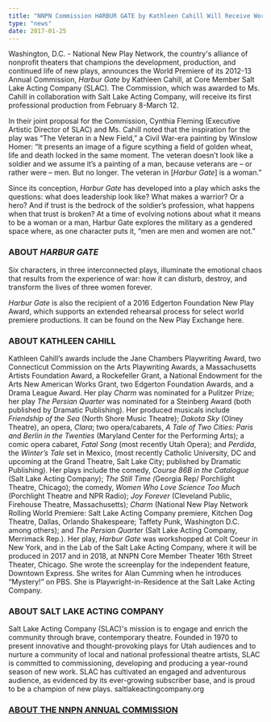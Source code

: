```yaml
---
title: "NNPN Commission HARBUR GATE by Kathleen Cahill Will Receive World Premiere at Salt Lake Acting Company"
type: "news"
date: 2017-01-25
---
```


<p><span class="lead-in">Washington, D.C. - National New Play Network, the country's alliance of nonprofit theaters that champions the development, production, and continued life of new plays, announces the World Premiere of its 2012-13 Annual Commission, </span><em><span class="lead-in">Harbur</span></em><span class="lead-in"><em> Gate</em> by Kathleen Cahill, at Core Member Salt Lake Acting Company (SLAC). The Commission, which was awarded to Ms. Cahill in collaboration with Salt Lake Acting Company, will receive its first professional production from February 8-March 12.</span></p>
<p>In their joint proposal for the Commission, Cynthia Fleming (Executive Artistic Director of SLAC) and Ms. Cahill noted that the inspiration for the play was “The Veteran in a New Field,” a Civil War-era painting by Winslow Homer: “It presents an image of a figure scything a field of golden wheat, life and death locked in the same moment. The veteran doesn’t look like a soldier and we assume it’s a painting of a man, because veterans are – or rather were – men. But no longer. The veteran in [<em>Harbur Gate</em>] is a woman.”</p>
<p>Since its conception, <em>Harbur Gate</em> has developed into a play which asks the questions: what does leadership look like? What makes a warrior? Or a hero? And if trust is the bedrock of the soldier’s profession, what happens when that trust is broken? At a time of evolving notions about what it means to be a woman or a man, Harbur Gate explores the military as a gendered space where, as one character puts it, “men are men and women are not.”</p>
<h3>ABOUT <em>HARBUR GATE</em></h3>
<p>Six characters, in three interconnected plays, illuminate the emotional chaos that results from the experience of war: how it can disturb, destroy, and transform the lives of three women forever.</p>
<p><em>Harbur Gate</em> is also the recipient of a 2016 Edgerton Foundation New Play Award, which supports an extended rehearsal process for select world premiere productions. It can be found on the New Play Exchange here.</p>
<h3>ABOUT KATHLEEN CAHILL</h3>
<p>Kathleen Cahill’s awards include the Jane Chambers Playwriting Award, two Connecticut Commission on the Arts Playwriting Awards, a Massachusetts Artists Foundation Award, a Rockefeller Grant, a National Endowment for the Arts New American Works Grant, two Edgerton Foundation Awards, and a Drama League Award. Her play <em>Charm </em>was nominated for a Pulitzer Prize; her play <em>The Persian Quarter</em> was nominated for a Steinberg Award (both published by Dramatic Publishing). Her produced musicals include <em>Friendship of the Sea </em>(North Shore Music Theatre);<em> Dakota Sky</em> (Olney Theatre), an opera, <em>Clara</em>; two opera/cabarets, <em>A Tale of Two Cities: Paris and Berlin in the Twenties</em> (Maryland Center for the Performing Arts); a comic opera cabaret, <em>Fatal Song</em> (most recently Utah Opera); and <em>Perdida</em>, the <em>Winter’s Tale</em> set in Mexico, (most recently Catholic University, DC and upcoming at the Grand Theatre, Salt Lake City; published by Dramatic Publishing). Her plays include the comedy, <em>Course 86B in the Catalogue</em> (Salt Lake Acting Company);<em> The Still Time (</em>Georgia Rep/ Porchlight Theatre, Chicago); the comedy, <em>Women Who Love Science Too Much</em> (Porchlight Theatre and NPR Radio); <em>Joy Forever</em> (Cleveland Public, Firehouse Theatre, Massachusetts); <em>Charm </em>(National New Play Network Rolling World Premiere: Salt Lake Acting Company premiere, Kitchen Dog Theatre, Dallas, Orlando Shakespeare; Taffety Punk, Washington D.C. among others); and <em>The Persian Quarter </em>(Salt Lake Acting Company, Merrimack Rep.). Her play,<em> Harbur Gate </em>was workshopped at Colt Coeur in New York, and in the Lab of the Salt Lake Acting Company, where it will be produced in 2017 and in 2018, at NNPN Core Member Theater 16th Street Theater, Chicago. She wrote the screenplay for the independent feature, Downtown Express. She writes for Alan Cumming when he introduces “Mystery!” on PBS. She is Playwright-in-Residence at the Salt Lake Acting Company.</p>
<h3>ABOUT SALT LAKE ACTING COMPANY</h3>
<p>Salt Lake Acting Company (SLAC)'s mission is to engage and enrich the community through brave, contemporary theatre. Founded in 1970 to present innovative and thought-provoking plays for Utah audiences and to nurture a community of local and national professional theatre artists, SLAC is committed to commissioning, developing and producing a year-round season of new work. SLAC has cultivated an engaged and adventurous audience, as evidenced by its ever-growing subscriber base, and is proud to be a champion of new plays. saltlakeactingcompany.org</p>
<h3><a href="http://nnpn.org/programs/commissions" rel="nofollow">ABOUT THE NNPN ANNUAL COMMISSION</a></h3>
